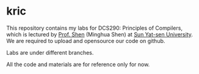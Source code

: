 # kric

This repository contains my labs for DCS290: Principles of Compilers, which is lectured by [Prof. Shen](https://cse.sysu.edu.cn/content/5430) (Minghua Shen) at [Sun Yat-sen University](https://www.sysu.edu.cn). We are required to upload and opensource our code on github.

Labs are under different branches.

All the code and materials are for reference only for now.

